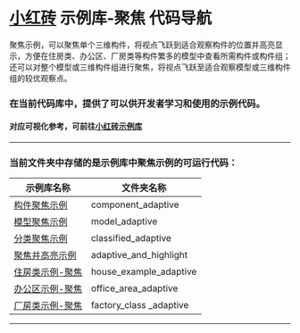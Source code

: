 # [小红砖](www.bos.xyz) 示例库-聚焦 代码导航


聚焦示例，可以聚焦单个三维构件，将视点飞跃到适合观察构件的位置并高亮显示，方便在住房类、办公区、厂房类等构件繁多的模型中查看所需构件或构件组；还可以对整个模型或三维构件组进行聚焦，将视点飞跃至适合观察模型或三维构件组的较优观察点。

### 在当前代码库中，提供了可以供开发者学习和使用的示例代码。

#### 对应可视化参考，可前往[小红砖示例库](https://www.bos.xyz/examples/)

---

### 当前文件夹中存储的是示例库中聚焦示例的可运行代码：

示例库名称 | 文件夹名称 
------------ | ------------- 
[构件聚焦示例](https://www.bos.xyz/examples/component_adaptive.html?source=git) | component_adaptive
[模型聚焦示例](https://www.bos.xyz/examples/model_adaptive.html?source=git) | model_adaptive
[分类聚焦示例](https://www.bos.xyz/examples/classified_adaptive.html?source=git) | classified_adaptive
[聚焦并高亮示例](https://www.bos.xyz/examples/adaptive_and_highlight.html?source=git) | adaptive_and_highlight
[住房类示例-聚焦](https://www.bos.xyz/examples/house_example_adaptive.html?source=git) | house_example_adaptive
[办公区示例-聚焦](https://www.bos.xyz/examples/office_area_adaptive.html?source=git) | office_area_adaptive
[厂房类示例-聚焦](https://www.bos.xyz/examples/factory_class_adaptive.html?source=git) | factory_class _adaptive

---
